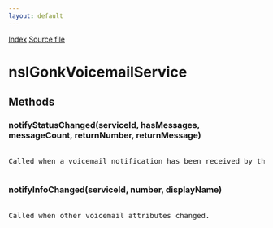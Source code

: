 ```yaml
---
layout: default
---
```

<div id='links'><a href="../index.html">Index</a>
<a href="http://dxr.mozilla.org/mozilla-central/source/dom/voicemail/gonk/nsIGonkVoicemailService.idl">Source file</a>
</div>

# nsIGonkVoicemailService #

## Methods ##

### notifyStatusChanged(serviceId, hasMessages, messageCount, returnNumber, returnMessage) ###
<pre>  
Called when a voicemail notification has been received by the network.  
  
</pre>
### notifyInfoChanged(serviceId, number, displayName) ###
<pre>  
Called when other voicemail attributes changed.  
  
</pre>